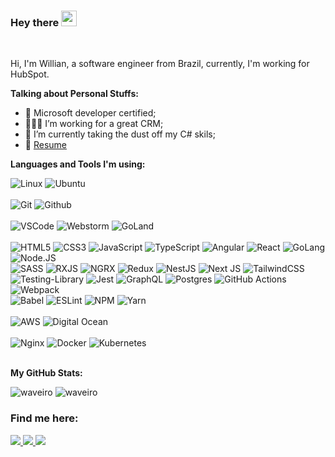 ### Hey there <img src="https://media.giphy.com/media/hvRJCLFzcasrR4ia7z/giphy.gif" width="25px">

<br />

Hi, I'm Willian, a software engineer from Brazil, currently, I'm working for HubSpot.

**Talking about Personal Stuffs:**

- 📜 Microsoft developer certified;
- 👨🏽‍💻 I’m working for a great CRM;
- 🌱 I’m currently taking the dust off my C# skils;
- 📝 [Resume](http://willian.is-a.dev)

**Languages and Tools I'm using:**

<div float="left">
    <img alt="Linux" src="https://img.shields.io/badge/Linux-black?style=for-the-badge&logo=linux" />
    <img alt="Ubuntu" src="https://img.shields.io/badge/Ubuntu-E95420?style=for-the-badge&logo=ubuntu&logoColor=white" />
    <br /><br />
    <img alt="Git" src="https://img.shields.io/badge/-Git-black?style=for-the-badge&logo=git" />
    <img alt="Github" src="https://img.shields.io/badge/-GitHub-181717?style=for-the-badge&logo=github" />
    <br /><br />
    <img alt="VSCode" src="https://img.shields.io/badge/-VS%20Code-007ACC?style=for-the-badge&logo=visual-studio-code" />
    <img alt="Webstorm" src="https://img.shields.io/badge/-WebStorm-02c6d1?style=for-the-badge&logo=webstorm" />    
    <img alt="GoLand" src="https://img.shields.io/static/v1?style=for-the-badge&message=GoLand&color=000000&logo=GoLand&logoColor=FFFFFF&label=" />    
    <br /><br />
    <img alt="HTML5" src="https://img.shields.io/badge/-HTML-E34F26?style=for-the-badge&logo=html5&logoColor=white" />
    <img alt="CSS3" src="https://img.shields.io/badge/-CSS-1572B6?style=for-the-badge&logo=css3" />
    	<img alt="JavaScript" src="https://img.shields.io/badge/javascript%20-%23323330.svg?&style=for-the-badge&logo=javascript&logoColor=%23F7DF1E"/>
    <img alt="TypeScript" src="https://img.shields.io/badge/typescript%20-%23007ACC.svg?&style=for-the-badge&logo=typescript&logoColor=white"/>
    <img alt="Angular" src="https://img.shields.io/badge/-Angular-bd002e?style=for-the-badge&logo=angular" />
    <img alt="React" src="https://img.shields.io/badge/-React-0081CB?style=for-the-badge&logo=react" />
    <img alt="GoLang" src="https://img.shields.io/badge/go-%2300ADD8.svg?style=for-the-badge&logo=go&logoColor=white"/>    
    <img alt="Node.JS" src="https://img.shields.io/badge/node.js%20-%2343853D.svg?&style=for-the-badge&logo=node.js&logoColor=white" />
    <br />
    <img alt="SASS" src="https://img.shields.io/badge/SASS%20-hotpink.svg?&style=for-the-badge&logo=SASS&logoColor=white"/>
    <img alt="RXJS" src="https://img.shields.io/badge/-rxjs-B7178C?style=for-the-badge&logo=reactivex" />
    <img alt="NGRX" src="https://img.shields.io/badge/-ngrx-bd002e?style=for-the-badge&logo=redux" />
    <img alt="Redux" src="https://img.shields.io/badge/-Redux-0081CB?style=for-the-badge&logo=redux" />
    <img alt="NestJS" src="https://img.shields.io/badge/nestjs%20-%23E0234E.svg?&style=for-the-badge&logo=nestjs&logoColor=white" />
    <img alt="Next JS" src="https://img.shields.io/badge/next%20js%20-%23000000.svg?&style=for-the-badge&logo=next.js&logoColor=white"/>
    <img alt="TailwindCSS" src="https://img.shields.io/badge/tailwindcss%20-%2338B2AC.svg?&style=for-the-badge&logo=tailwind-css&logoColor=white"/>
    <br />
    <img alt="Testing-Library" src="https://img.shields.io/badge/-Testing%20Library-%23E33332?&style=for-the-badge&logo=testing-library&logoColor=white"/>
    <img alt="Jest" src="https://img.shields.io/badge/-jest-%23C21325?&style=for-the-badge&logo=jest&logoColor=white"/>
    <img alt="GraphQL" src="https://img.shields.io/badge/-GraphQL-E10098?style=for-the-badge&logo=graphql&logoColor=white"/>
    <img alt="Postgres" src ="https://img.shields.io/badge/postgres-%23316192.svg?&style=for-the-badge&logo=postgresql&logoColor=white"/>
    <img alt="GitHub Actions" src="https://img.shields.io/badge/github%20actions%20-%232671E5.svg?&style=for-the-badge&logo=github%20actions&logoColor=white"/>
    <img alt="Webpack" src="https://img.shields.io/badge/webpack%20-%238DD6F9.svg?&style=for-the-badge&logo=webpack&logoColor=black" />
    <br />
    <img alt="Babel" src="https://img.shields.io/badge/Babel-F9DC3e?style=for-the-badge&logo=babel&logoColor=black" />
    <img alt="ESLint" src="https://img.shields.io/badge/ESLint-4B3263?style=for-the-badge&logo=eslint&logoColor=white" />
    <img alt="NPM" src="https://img.shields.io/badge/NPM-%23000000.svg?style=for-the-badge&logo=npm&logoColor=white" />
    <img alt="Yarn" src="https://img.shields.io/badge/yarn-%232C8EBB.svg?style=for-the-badge&logo=yarn&logoColor=white" />
    <br />
    <br />
    <img alt="AWS" src="https://img.shields.io/badge/AWS-%23FF9900.svg?style=for-the-badge&logo=amazon-aws&logoColor=white" />
    <img alt="Digital Ocean" src="https://img.shields.io/badge/DigitalOcean-%230167ff.svg?style=for-the-badge&logo=digitalOcean&logoColor=white" />
    <br />
    <br />
    <img alt="Nginx" src="https://img.shields.io/badge/nginx%20-%23009639.svg?&style=for-the-badge&logo=nginx&logoColor=white"/>
    <img alt="Docker" src="https://img.shields.io/badge/docker%20-%230db7ed.svg?&style=for-the-badge&logo=docker&logoColor=white"/>
    <img alt="Kubernetes" src="https://img.shields.io/badge/kubernetes%20-%23326ce5.svg?&style=for-the-badge&logo=kubernetes&logoColor=white"/>
<div>
<br />

**My GitHub Stats:**

<div float="left">
    <img src="https://github-readme-stats.vercel.app/api?username=waveiro&show_icons=true&theme=gotham" alt="waveiro" />
    <img src="https://github-readme-stats.vercel.app/api/top-langs/?username=waveiro&theme=gotham&layout=compact" alt="waveiro" />
<div>

### Find me here:

  <a href="https://www.linkedin.com/in/willianarsenio/" alt="Linkedin">
    <img src="https://img.shields.io/badge/LinkedIn-0077B5?style=for-the-badge&logo=linkedin&logoColor=white" />
  </a>

  <a href="https://www.instagram.com/waveiro_/" alt="Instagram">
    <img src="https://img.shields.io/badge/Instagram-E4405F?style=for-the-badge&logo=instagram&logoColor=white"/>
  </a>

  <a href="https://www.twitter.com/waveiro/" alt="Twitter">
    <img src="https://img.shields.io/badge/Twitter-0077B5?style=for-the-badge&logo=twitter&logoColor=white"/>
  </a>
</div>
</div>
</div>
</div>
